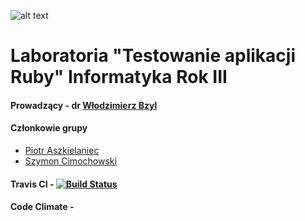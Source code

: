 ![alt text](https://i.imgur.com/OykAoy5.png "He protec but he also rspec")

# Laboratoria "Testowanie aplikacji Ruby" Informatyka Rok III

#### Prowadzący - dr [Włodzimierz Bzyl](https://github.com/wbzyl)

#### Członkowie grupy

 - [Piotr Aszkielaniec](github.com/readher)
 - [Szymon Cimochowski](github.com/Rilok)

#### Travis CI - [![Build Status](https://travis-ci.org/my-rspec/mocking-hell-school-battle-harem.svg?branch=master)](https://travis-ci.org/my-rspec/mocking-hell-school-battle-harem)

#### Code Climate - 
